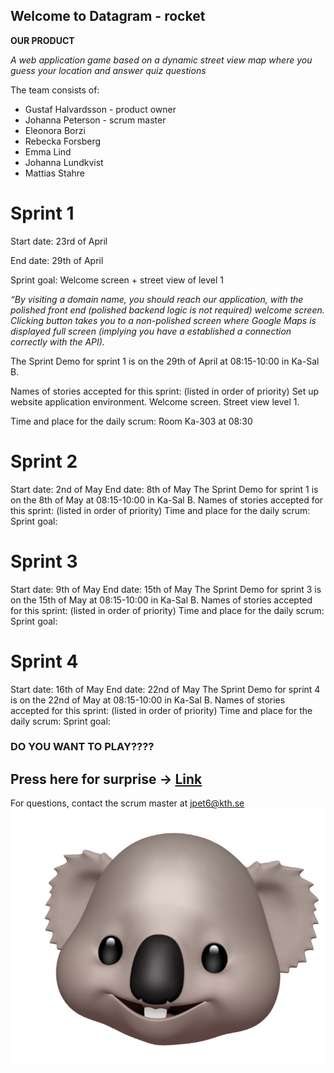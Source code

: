 ## Welcome to Datagram - rocket

**OUR PRODUCT**

_A web application game based on a dynamic street view map where you guess your location and answer quiz questions_

The team consists of:

- Gustaf Halvardsson - product owner
- Johanna Peterson - scrum master
- Eleonora Borzi
- Rebecka Forsberg
- Emma Lind
- Johanna Lundkvist
- Mattias Stahre

# Sprint 1
Start date: 23rd of April

End date: 29th of April

Sprint goal: Welcome screen + street view of level 1

_“By visiting a domain name, you should reach our application, with the polished front end (polished backend logic is not required) welcome screen. Clicking button takes you to a non-polished screen where Google Maps is displayed full screen (implying you have a established a connection correctly with the API)._

The Sprint Demo for sprint 1 is on the 29th of April at 08:15-10:00 in Ka-Sal B. 

Names of stories accepted for this sprint: (listed in order of priority)
Set up website application environment.
Welcome screen.
Street view level 1. 

Time and place for the daily scrum:
Room Ka-303 at 08:30



# Sprint 2 
Start date: 2nd of May
End date: 8th of May
The Sprint Demo for sprint 1 is on the 8th of May at 08:15-10:00 in Ka-Sal B. 
Names of stories accepted for this sprint: (listed in order of priority)
Time and place for the daily scrum:
Sprint goal: 

# Sprint 3 
Start date: 9th of May
End date: 15th of May
The Sprint Demo for sprint 3 is on the 15th of May at 08:15-10:00 in Ka-Sal B. 
Names of stories accepted for this sprint: (listed in order of priority)
Time and place for the daily scrum:
Sprint goal: 

# Sprint 4 
Start date: 16th of May
End date: 22nd of May
The Sprint Demo for sprint 4 is on the 22nd of May at 08:15-10:00 in Ka-Sal B. 
Names of stories accepted for this sprint: (listed in order of priority)
Time and place for the daily scrum:
Sprint goal: 

### **DO YOU WANT TO PLAY????**

## Press here for surprise -> [Link](https://www.google.com)

For questions, contact the scrum master at jpet6@kth.se
![Image](./images/koala.jpg)
